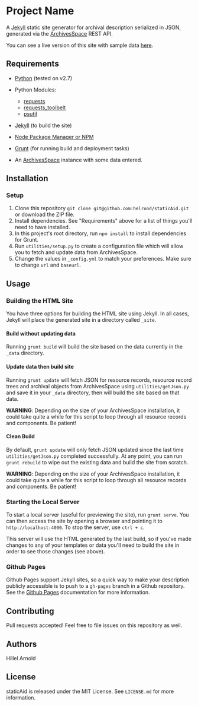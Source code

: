 # Project Name

A [Jekyll](http://jekyllrb.com/) static site generator for archival description serialized in JSON, generated via the [ArchivesSpace](http://archivesspace.org) REST API.

You can see a live version of this site with sample data [here](http://hillelarnold.com/staticAid/).

## Requirements

*   [Python](https://wiki.python.org/moin/BeginnersGuide) (tested on v2.7)
*   Python Modules:

    *   [requests](http://www.python-requests.org/en/latest/)
    *   [requests_toolbelt](https://github.com/sigmavirus24/requests-toolbelt)
    *   [psutil](https://github.com/giampaolo/psutil)


*   [Jekyll](http://jekyllrb.com/) (to build the site)
*   [Node Package Manager or NPM](https://www.npmjs.com/)
*   [Grunt](http://gruntjs.com/getting-started) (for running build and deployment tasks)
*   An [ArchivesSpace](http://archivesspace.org/) instance with some data entered.

## Installation

### Setup

1.  Clone this repository `git clone git@github.com:helrond/staticAid.git` or download the ZIP file.
2.  Install dependencies. See "Requirements" above for a list of things you'll need to have installed.
3.  In this project's root directory, run `npm install` to install dependencies for Grunt.
4.  Run `utilities/setup.py` to create a configuration file which will allow you to fetch and update data from ArchivesSpace.
5.  Change the values in `_config.yml` to match your preferences. Make sure to change `url` and `baseurl`.

## Usage

### Building the HTML Site

You have three options for building the HTML site using Jekyll. In all cases, Jekyll will place the generated site in a directory called `_site`.

#### Build without updating data

Running `grunt build` will build the site based on the data currently in the `_data` directory.

#### Update data then build site

Running `grunt update` will fetch JSON for resource records, resource record trees and archival objects from ArchivesSpace using `utilities/getJson.py` and save it in your `_data` directory, then will build the site based on that data.

**WARNING**: Depending on the size of your ArchivesSpace installation, it could take quite a while for this script to loop through all resource records and components. Be patient!

#### Clean Build

By default, `grunt update` will only fetch JSON updated since the last time `utilities/getJson.py` completed successfully. At any point, you can run `grunt rebuild` to wipe out the existing data and build the site from scratch.

**WARNING**: Depending on the size of your ArchivesSpace installation, it could take quite a while for this script to loop through all resource records and components. Be patient!

### Starting the Local Server

To start a local server (useful for previewing the site), run `grunt serve`. You can then access the site by opening a browser and pointing it to `http://localhost:4000`. To stop the server, use `ctrl + c`.

This server will use the HTML generated by the last build, so if you've made changes to any of your templates or data you'll need to build the site in order to see those changes (see above).

### Github Pages

Github Pages support Jekyll sites, so a quick way to make your description publicly accessible is to push to a `gh-pages` branch in a Github repository. See the [Github Pages](https://pages.github.com/) documentation for more information.

## Contributing

Pull requests accepted! Feel free to file issues on this repository as well.

## Authors

Hillel Arnold

## License

staticAid is released under the MIT License. See `LICENSE.md` for more information.
